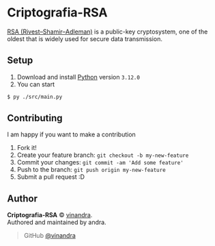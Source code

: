 # Criptografia-RSA

[RSA (Rivest–Shamir–Adleman)](<https://en.wikipedia.org/wiki/RSA_(cryptosystem)>) is a public-key cryptosystem, one of the oldest that is widely used for secure data transmission.

## Setup

1. Download and install [Python](www.python.org) version `3.12.0`
2. You can start

```sh
$ py ./src/main.py
```

## Contributing

I am happy if you want to make a contribution

1. Fork it!
2. Create your feature branch: `git checkout -b my-new-feature`
3. Commit your changes: `git commit -am 'Add some feature'`
4. Push to the branch: `git push origin my-new-feature`
5. Submit a pull request :D

## Author

**Criptografia-RSA** © [vinandra](https://github.com/vinandra).  
Authored and maintained by andra.

> GitHub [@vinandra](https://github.com/vinandra)
